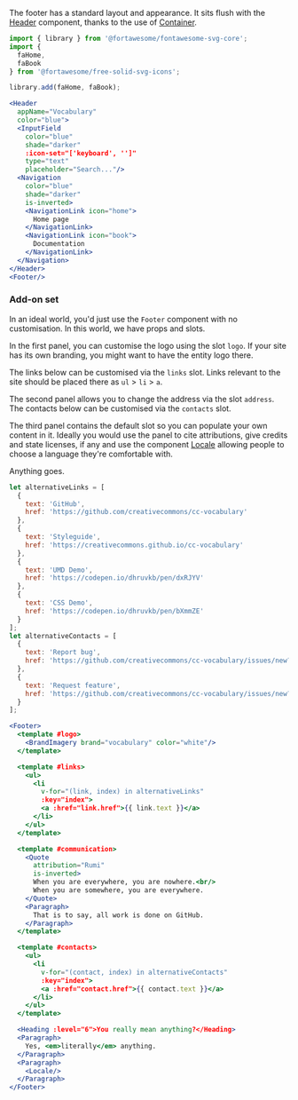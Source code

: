 The footer has a standard layout and appearance. It sits flush with the 
[Header](#/Patterns/Header) component, thanks to the use of 
[Container](#/Layouts/Container).

```jsx { "props": { "className": "i18n-enabled contain-content" } }
import { library } from '@fortawesome/fontawesome-svg-core';
import { 
  faHome,
  faBook
} from '@fortawesome/free-solid-svg-icons';

library.add(faHome, faBook);

<Header 
  appName="Vocabulary" 
  color="blue">
  <InputField
    color="blue"
    shade="darker"
    :icon-set="['keyboard', '']"
    type="text"
    placeholder="Search..."/>
  <Navigation
    color="blue"
    shade="darker"
    is-inverted>
    <NavigationLink icon="home">
      Home page
    </NavigationLink>
    <NavigationLink icon="book">
      Documentation
    </NavigationLink>
  </Navigation>
</Header>
<Footer/>
```

### Add-on set

In an ideal world, you'd just use the `Footer` component with no customisation.
In this world, we have props and slots.

In the first panel, you can customise the logo using the slot `logo`. If your
site has its own branding, you might want to have the entity logo there. 

The links below can be customised via the `links` slot. Links relevant to the 
site should be placed there as `ul` > `li` > `a`.

The second panel allows you to change the address via the slot `address`. The
contacts below can be customised via the `contacts` slot.

The third panel contains the default slot so you can populate your own content
in it. Ideally you would use the panel to cite attributions, give credits and
state licenses, if any and use the component [Locale](#/Patterns/Locale)
allowing people to choose a language they're comfortable with.

Anything goes.

```jsx
let alternativeLinks = [ 
  {
    text: 'GitHub',
    href: 'https://github.com/creativecommons/cc-vocabulary'
  },
  {
    text: 'Styleguide',
    href: 'https://creativecommons.github.io/cc-vocabulary'
  },
  {
    text: 'UMD Demo',
    href: 'https://codepen.io/dhruvkb/pen/dxRJYV'
  },
  {
    text: 'CSS Demo',
    href: 'https://codepen.io/dhruvkb/pen/bXmmZE'
  }
];
let alternativeContacts = [
  {
    text: 'Report bug',
    href: 'https://github.com/creativecommons/cc-vocabulary/issues/new?template=bug_report.md&title='
  },
  {
    text: 'Request feature',
    href: 'https://github.com/creativecommons/cc-vocabulary/issues/new?template=feature_request.md&title='
  }
];

<Footer>
  <template #logo>
    <BrandImagery brand="vocabulary" color="white"/>
  </template>

  <template #links>
    <ul>
      <li
        v-for="(link, index) in alternativeLinks"
        :key="index">
        <a :href="link.href">{{ link.text }}</a>
      </li>
    </ul>
  </template>

  <template #communication>
    <Quote
      attribution="Rumi"
      is-inverted>
      When you are everywhere, you are nowhere.<br/>
      When you are somewhere, you are everywhere.
    </Quote>
    <Paragraph>
      That is to say, all work is done on GitHub.
    </Paragraph>
  </template>

  <template #contacts>
    <ul>
      <li
        v-for="(contact, index) in alternativeContacts"
        :key="index">
        <a :href="contact.href">{{ contact.text }}</a>
      </li>
    </ul>
  </template>

  <Heading :level="6">You really mean anything?</Heading>
  <Paragraph>
    Yes, <em>literally</em> anything.
  </Paragraph>
  <Paragraph>
    <Locale/>
  </Paragraph>
</Footer>
```

